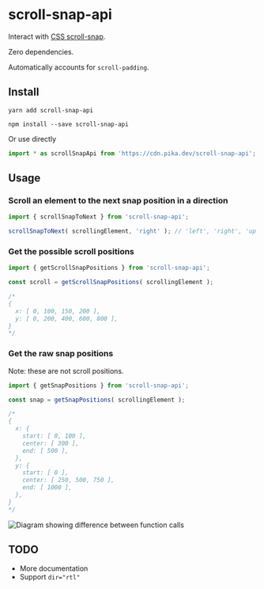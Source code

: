 # scroll-snap-api

Interact with [CSS scroll-snap](https://developer.mozilla.org/en-US/docs/Web/CSS/CSS_Scroll_Snap).

Zero dependencies.

Automatically accounts for `scroll-padding`.

## Install

```shell
yarn add scroll-snap-api

npm install --save scroll-snap-api
```

Or use directly

```js
import * as scrollSnapApi from 'https://cdn.pika.dev/scroll-snap-api';
```

## Usage

### Scroll an element to the next snap position in a direction

```js
import { scrollSnapToNext } from 'scroll-snap-api';

scrollSnapToNext( scrollingElement, 'right' ); // 'left', 'right', 'up', 'down'
```

### Get the possible scroll positions

```js
import { getScrollSnapPositions } from 'scroll-snap-api';

const scroll = getScrollSnapPositions( scrollingElement );

/*
{
  x: [ 0, 100, 150, 200 ],
  y: [ 0, 200, 400, 600, 800 ],
}
*/
```

### Get the raw snap positions

Note: these are not scroll positions.

```js
import { getSnapPositions } from 'scroll-snap-api';

const snap = getSnapPositions( scrollingElement );

/*
{
  x: {
    start: [ 0, 100 ],
    center: [ 300 ],
    end: [ 500 ],
  },
  y: {
    start: [ 0 ],
    center: [ 250, 500, 750 ],
    end: [ 1000 ],
  },
}
*/
```

![Diagram showing difference between function calls](.github/explain.png)

## TODO

- More documentation
- Support `dir="rtl"`
